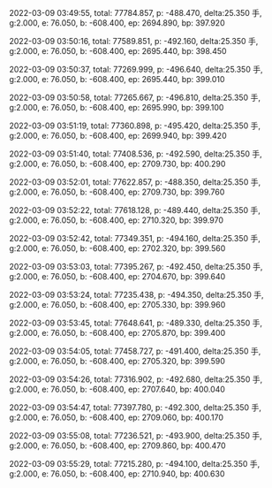 2022-03-09 03:49:55, total: 77784.857, p: -488.470, delta:25.350 手, g:2.000, e: 76.050, b: -608.400, ep: 2694.890, bp: 397.920

2022-03-09 03:50:16, total: 77589.851, p: -492.160, delta:25.350 手, g:2.000, e: 76.050, b: -608.400, ep: 2695.440, bp: 398.450

2022-03-09 03:50:37, total: 77269.999, p: -496.640, delta:25.350 手, g:2.000, e: 76.050, b: -608.400, ep: 2695.440, bp: 399.010

2022-03-09 03:50:58, total: 77265.667, p: -496.810, delta:25.350 手, g:2.000, e: 76.050, b: -608.400, ep: 2695.990, bp: 399.100

2022-03-09 03:51:19, total: 77360.898, p: -495.420, delta:25.350 手, g:2.000, e: 76.050, b: -608.400, ep: 2699.940, bp: 399.420

2022-03-09 03:51:40, total: 77408.536, p: -492.590, delta:25.350 手, g:2.000, e: 76.050, b: -608.400, ep: 2709.730, bp: 400.290

2022-03-09 03:52:01, total: 77622.857, p: -488.350, delta:25.350 手, g:2.000, e: 76.050, b: -608.400, ep: 2709.730, bp: 399.760

2022-03-09 03:52:22, total: 77618.128, p: -489.440, delta:25.350 手, g:2.000, e: 76.050, b: -608.400, ep: 2710.320, bp: 399.970

2022-03-09 03:52:42, total: 77349.351, p: -494.160, delta:25.350 手, g:2.000, e: 76.050, b: -608.400, ep: 2702.320, bp: 399.560

2022-03-09 03:53:03, total: 77395.267, p: -492.450, delta:25.350 手, g:2.000, e: 76.050, b: -608.400, ep: 2704.670, bp: 399.640

2022-03-09 03:53:24, total: 77235.438, p: -494.350, delta:25.350 手, g:2.000, e: 76.050, b: -608.400, ep: 2705.330, bp: 399.960

2022-03-09 03:53:45, total: 77648.641, p: -489.330, delta:25.350 手, g:2.000, e: 76.050, b: -608.400, ep: 2705.870, bp: 399.400

2022-03-09 03:54:05, total: 77458.727, p: -491.400, delta:25.350 手, g:2.000, e: 76.050, b: -608.400, ep: 2705.320, bp: 399.590

2022-03-09 03:54:26, total: 77316.902, p: -492.680, delta:25.350 手, g:2.000, e: 76.050, b: -608.400, ep: 2707.640, bp: 400.040

2022-03-09 03:54:47, total: 77397.780, p: -492.300, delta:25.350 手, g:2.000, e: 76.050, b: -608.400, ep: 2709.060, bp: 400.170

2022-03-09 03:55:08, total: 77236.521, p: -493.900, delta:25.350 手, g:2.000, e: 76.050, b: -608.400, ep: 2709.860, bp: 400.470

2022-03-09 03:55:29, total: 77215.280, p: -494.100, delta:25.350 手, g:2.000, e: 76.050, b: -608.400, ep: 2710.940, bp: 400.630